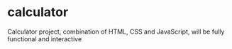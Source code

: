 # calculator
Calculator project, combination of HTML, CSS and JavaScript, will be fully functional and interactive
